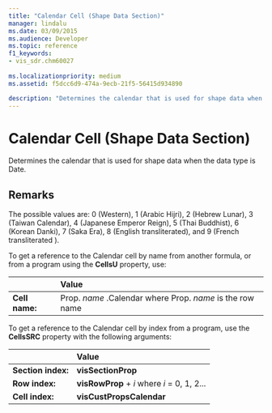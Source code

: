 ```yaml
---
title: "Calendar Cell (Shape Data Section)"
manager: lindalu
ms.date: 03/09/2015
ms.audience: Developer
ms.topic: reference
f1_keywords:
- vis_sdr.chm60027
 
ms.localizationpriority: medium
ms.assetid: f5dcc6d9-474a-9ecb-21f5-56415d934890

description: "Determines the calendar that is used for shape data when the data type is Date."
---
```


# Calendar Cell (Shape Data Section)

Determines the calendar that is used for shape data when the data type is Date.
  
## Remarks

The possible values are: 0 (Western), 1 (Arabic Hijri), 2 (Hebrew Lunar), 3 (Taiwan Calendar), 4 (Japanese Emperor Reign), 5 (Thai Buddhist), 6 (Korean Danki), 7 (Saka Era), 8 (English transliterated), and 9 (French transliterated ).
  
To get a reference to the Calendar cell by name from another formula, or from a program using the **CellsU** property, use:
  
||Value |
|:-----|:-----|
| **Cell name:**  <br/> | Prop.  *name* .Calendar            where Prop.  *name*  is the row name  <br/> |

To get a reference to the Calendar cell by index from a program, use the **CellsSRC** property with the following arguments:
  
||Value |
|:-----|:-----|
| **Section index:**  <br/> |**visSectionProp** <br/> |
| **Row index:**  <br/> |**visRowProp** +  *i*            where  *i*  = 0, 1, 2... |
| **Cell index:**  <br/> |**visCustPropsCalendar** <br/> |
